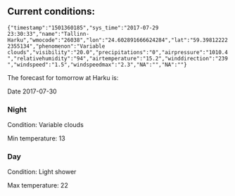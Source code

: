 ## Current conditions: 
 ``` {"timestamp":"1501360185","sys_time":"2017-07-29 23:30:33","name":"Tallinn-Harku","wmocode":"26038","lon":"24.602891666624284","lat":"59.398122222355134","phenomenon":"Variable clouds","visibility":"20.0","precipitations":"0","airpressure":"1010.4","relativehumidity":"94","airtemperature":"15.2","winddirection":"239","windspeed":"1.5","windspeedmax":"2.3","NA":"","NA":""} ```

 The forecast for tomorrow at Harku is: 

Date 2017-07-30 

### Night 

Condition: Variable clouds 

Min temperature: 13 

### Day 

Condition: Light shower 

Max temperature: 22 

